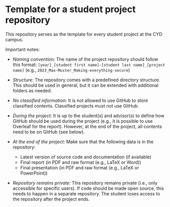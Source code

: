 # Template for a student project repository

This repository serves as the template for every student project at the CYD campus.

Important notes:

* *Naming convention:* The name of the project repository should follow this format:
`[year]_[student first name]-[student last name]_[project name]` (e.g., `2023_Max-Muster_Making-everything-secure`)

* *Structure:* The repository comes with a predefined directory structure. This should be used in general, but it can be extended with additional folders as needed.

* *No classified information:* It is not allowed to use GitHub to store classified contents. Classified projects must not use GitHub.

* *During the project:* It is up to the student(s) and advisor(s) to define how GitHub should be used during the project (e.g., it is possible to use Overleaf for the report). However, at the end of the project, all contents need to be on GitHub (see below).

* *At the end of the project:* Make sure that the following data is in the repository:
    - Latest version of source code and documentation (if available)
    - Final report (in PDF and raw format (e.g., LaTeX or Word))
    - Final presentation (in PDF and raw format (e.g., LaTeX or PowerPoint))

* *Repository remains private:* This repository remains private (i.e., only accessible for specific users). If code should be made open source, this needs to happen in a separate repository. The student loses access to the repository after the project ends.
